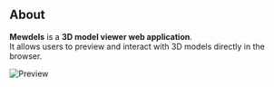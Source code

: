 ## About

**Mewdels** is a **3D model viewer web application**.  
It allows users to preview and interact with 3D models directly in the browser.

![Preview](docs/gifs/priview.gif)
